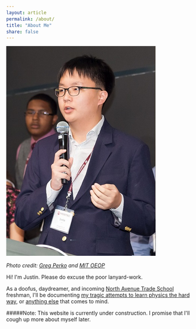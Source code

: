 ```yaml
---
layout: article
permalink: /about/
title: "About Me"
share: false
---
```


![Photo credit: Greg Perko and MIT OEOP](/images/about.jpg)

*Photo credit: [Greg Perko](http://www.perkophoto.com/) and [MIT OEOP](http://oeop.mit.edu/)* 

Hi! I'm Justin. Please do excuse the poor lanyard-work. 

As a doofus, daydreamer, and incoming [North Avenue Trade School](http://www.gatech.edu "Georgia Tech") freshman, I'll be documenting [my tragic attempts to learn physics the hard way](/projects), or [anything else](/blog) that comes to mind.

#####Note: This website is currently under construction. I promise that I'll cough up more about myself later.